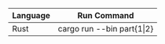 | Language | Run Command                |
| -------- | -------------------------- |
| Rust     | cargo run --bin part{1\|2} |
